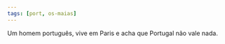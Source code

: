 ```yaml
---
tags: [port, os-maias]
---
```


Um homem português, vive em Paris e acha que Portugal não vale nada.
